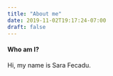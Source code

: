 ```yaml
---
title: "About me"
date: 2019-11-02T19:17:24-07:00
draft: false
---
```


#### Who am I?
Hi, my name is Sara Fecadu.

